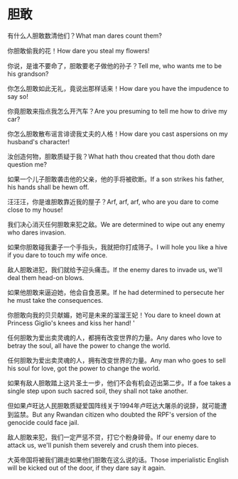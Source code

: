 # 胆敢

<p><span class="chinese">有什么人胆敢数清他们？</span><span class="english">What man dares count them?</span></p>

<p><span class="chinese">你胆敢偷我的花！</span><span class="english">How dare you steal my flowers!</span></p>

<p><span class="chinese">你说，是谁不要命了，胆敢要老子做他的孙子？</span><span class="english">Tell me, who wants me to be his grandson?</span></p>

<p><span class="chinese">你怎么胆敢如此无礼，竟说出那样话来！</span><span class="english">How dare you have the impudence to say so!</span></p>

<p><span class="chinese">你竟胆敢来指点我怎么开汽车？</span><span class="english">Are you presuming to tell me how to drive my car?</span></p>

<p><span class="chinese">你怎么胆敢散布谣言诽谤我丈夫的人格！</span><span class="english">How dare you cast aspersions on my husband's character!</span></p>

<p><span class="chinese">汝创造何物，胆敢质疑于我？</span><span class="english">What hath thou created that thou doth dare question me?</span></p>

<p><span class="chinese">如果一个儿子胆敢袭击他的父亲，他的手将被砍断。</span><span class="english">If a son strikes his father, his hands shall be hewn off.</span></p>

<p><span class="chinese">汪汪汪，你是谁胆敢靠近我的屋子？</span><span class="english">Arf, arf, arf, who are you dare to come close to my house!</span></p>

<p><span class="chinese">我们决心消灭任何胆敢来犯之敌。</span><span class="english">We are determined to wipe out any enemy who dares invasion.</span></p>

<p><span class="chinese">如果你胆敢碰我妻子一个手指头，我就把你打成筛子。</span><span class="english">I will hole you like a hive if you dare to touch my wife once.</span></p>

<p><span class="chinese">敌人胆敢进犯，我们就给予迎头痛击。</span><span class="english">If the enemy dares to invade us, we'll deal them head-on blows.</span></p>

<p><span class="chinese">如果他胆敢来逼迫她，他会自食恶果。</span><span class="english">If he had determined to persecute her he must take the consequences.</span></p>

<p><span class="chinese">你胆敢向我的贝贝献媚，她可是未来的溜溜王妃！</span><span class="english">You dare to kneel down at Princess Giglio's knees and kiss her hand! '</span></p>

<p><span class="chinese">任何胆敢为爱出卖灵魂的人，都拥有改变世界的力量。</span><span class="english">Any dares who love to betray the soul, all have the power to change the world.</span></p>

<p><span class="chinese">任何胆敢为爱出卖灵魂的人，拥有改变世界的力量。</span><span class="english">Any man who goes to sell his soul for love, got the power to change the world.</span></p>

<p><span class="chinese">如果有敌人胆敢踏上这片圣土一步，他们不会有机会迈出第二步。</span><span class="english">If a foe takes a single step upon such sacred soil, they shall not take another.</span></p>

<p><span class="chinese">但如果卢旺达人民胆敢质疑爱国阵线关于1994年卢旺达大屠杀的说辞，就可能遭到监禁。</span><span class="english">But any Rwandan citizen who doubted the RPF's version of the genocide could face jail.</span></p>

<p><span class="chinese">敌人胆敢来犯，我们一定严惩不贷，打它个粉身碎骨。</span><span class="english">If our enemy dare to attack us, we'll punish them severely and crush them into pieces.</span></p>

<p><span class="chinese">大英帝国将被我们踢走如果他们胆敢在这么说的话。</span><span class="english">Those imperialistic English will be kicked out of the door, if they dare say it again.</span></p>

